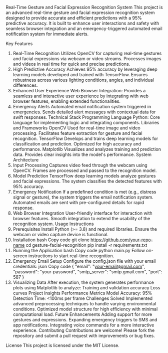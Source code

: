 Real-Time Gesture and Facial Expression Recognition System
This project is an advanced real-time gesture and facial expression recognition system designed to provide accurate and efficient predictions with a 95% predictive accuracy. It is built to enhance user interactions and safety with seamless browser integration and an emergency-triggered automated email notification system for immediate alerts.

Key Features
1. Real-Time Recognition
Utilizes OpenCV for capturing real-time gestures and facial expressions via webcam or video streams.
Processes images and videos in real time for quick and precise predictions.
2. High Predictive Accuracy
Achieves 95% accuracy by leveraging deep learning models developed and trained with TensorFlow.
Ensures robustness across various lighting conditions, angles, and individual differences.
3. Enhanced User Experience
Web Browser Integration: Provides a seamless and interactive user experience by integrating with web browser features, enabling extended functionalities.
4. Emergency Alerts
Automated email notification system triggered in emergencies.
Sends detailed alert messages with contextual data for swift responses.
Technical Stack
Programming Language
Python: Core language for implementing logic and integrating components.
Libraries and Frameworks
OpenCV
Used for real-time image and video processing.
Facilitates feature extraction for gesture and facial recognition.
TensorFlow
Develops and trains deep learning models for classification and prediction.
Optimized for high accuracy and performance.
Matplotlib
Visualizes and analyzes training and prediction data.
Provides clear insights into the model's performance.
System Architecture
1. Input Processing
Captures video feed through the webcam using OpenCV.
Frames are processed and passed to the recognition model.
2. Model Prediction
TensorFlow deep learning models analyze gestures and facial expressions.
The system classifies the detected features with 95% accuracy.
3. Emergency Notification
If a predefined condition is met (e.g., distress signal or gesture), the system triggers the email notification system.
Automated emails are sent with pre-configured details for rapid response.
4. Web Browser Integration
User-friendly interface for interaction with browser features.
Smooth integration to extend the usability of the recognition system.
Usage Instructions
1. Prerequisites
Install Python (>= 3.8) and required libraries.
Ensure the webcam or video capture device is functional.
2. Installation
bash
Copy code
git clone https://github.com/your-repo-name
cd gesture-facial-recognition
pip install -r requirements.txt
3. Running the Application
bash
Copy code
python main.py
Follow on-screen instructions to start real-time recognition.
4. Emergency Email Setup
Configure the config.json file with your email credentials:
json
Copy code
{
    "email": "your-email@gmail.com",
    "password": "your-password",
    "smtp_server": "smtp.gmail.com",
    "port": 587
}
5. Visualizing Data
After execution, the system generates performance plots using Matplotlib to analyze:
Training and validation accuracy
Loss curves
Project Insights
Performance Metrics
Model Accuracy: 95%
Detection Time: <100ms per frame
Challenges Solved
Implemented advanced preprocessing techniques to handle varying environmental conditions.
Optimized model structure for high efficiency with minimal computational load.
Future Enhancements
Adding support for more gestures and expressions.
Expanding emergency triggers to SMS and app notifications.
Integrating voice commands for a more interactive experience.
Contributing
Contributions are welcome! Please fork the repository and submit a pull request with improvements or bug fixes.

License
This project is licensed under the MIT License.

